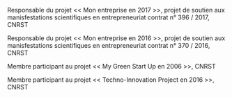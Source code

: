 Responsable du projet << Mon entreprise en 2017 >>, projet de soutien aux manisfestations scientifiques en entrepreneuriat contrat n° 396 / 2017, CNRST

Responsable du projet << Mon entreprise en 2016 >>, projet de soutien aux manisfestations scientifiques en entrepreneuriat contrat n° 370 / 2016, CNRST

Membre participant au projet << My Green Start Up en 2006 >>, CNRST 

Membre participant au projet << Techno-Innovation Project en 2016 >>, CNRST